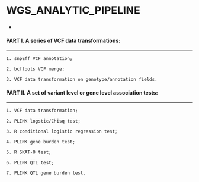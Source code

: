 # WGS_ANALYTIC_PIPELINE 
-


#### PART I. A series of VCF data transformations:

---

`1. snpEff VCF annotation;`

`2. bcftools VCF merge;`

`3. VCF data transformation on genotype/annotation fields.`



#### PART II. A set of variant level or gene level association tests:

---

`1. VCF data transformation;`

`2. PLINK logstic/Chisq test;`

`3. R conditional logistic regression test;`

`4. PLINK gene burden test;`

`5. R SKAT-O test;`

`6. PLINK QTL test;`

`7. PLINK QTL gene burden test.`
